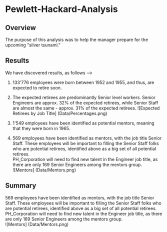 # Pewlett-Hackard-Analysis

## Overview
The purpose of this analysis was to help the manager prepare for the upcoming "silver tsunami."

## Results
We have discovered results, as follows -->
1. 133'776 employees were born between 1952 and 1955, and thus, are expected to retire soon.

2. The expected retirees are predominantly Senior level workers.  Senior Engineers are approx. 32% of the expected retirees, while Senior Staff are almost the same - approx. 31% of the expected retirees.
![Expected Retirees by Job Title]
(Data/Percentages.png)

3. 1'549 employees have been identified as potential mentors, meaning that they were born in 1965.

4. 569 employees have been identified as mentors, with the job title Senior Staff.  These employees will be important to filling the Senior Staff folks who are potential retirees, identified above as a big set of all potential retirees.  
PH_Corporation will need to find new talent in the Engineer job title, as there are only 169 Senior Engineers among the mentors group.   
![Mentors]
(Data/Mentors.png)


## Summary
569 employees have been identified as mentors, with the job title Senior Staff.  These employees will be important to filling the Senior Staff folks who are potential retirees, identified above as a big set of all potential retirees.  
PH_Corporation will need to find new talent in the Engineer job title, as there are only 169 Senior Engineers among the mentors group.   
![Mentors]
(Data/Mentors.png)










